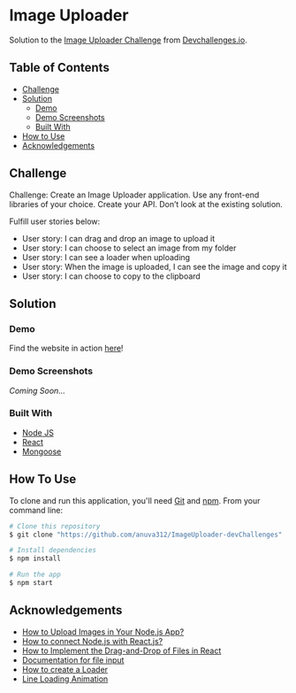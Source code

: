# Image Uploader

Solution to the [Image Uploader Challenge](https://devchallenges.io/challenges/O2iGT9yBd6xZBrOcVirx) from [Devchallenges.io](https://devchallenges.io/).

<!-- TABLE OF CONTENTS -->

## Table of Contents

- [Challenge](#challenge)
- [Solution](#solution)
  - [Demo](#demo)
  - [Demo Screenshots](#demo-screenshots)
  - [Built With](#built-with)
- [How to Use](#how-to-use)
- [Acknowledgements](#acknowledgements)

<!-- Challenge -->

## Challenge

Challenge: Create an Image Uploader application. Use any front-end libraries of your choice. Create your API. Don’t look at the existing solution.

Fulfill user stories below:

- User story: I can drag and drop an image to upload it
- User story: I can choose to select an image from my folder
- User story: I can see a loader when uploading
- User story: When the image is uploaded, I can see the image and copy it
- User story: I can choose to copy to the clipboard

## Solution

### Demo

Find the website in action [here]()!

### Demo Screenshots

_Coming Soon..._

### Built With

<!-- This section should list any major frameworks that you built your project using. Here are a few examples.-->

- [Node JS](https://nodejs.org/en/)
- [React](https://reactjs.org/)
- [Mongoose](https://mongoosejs.com/)

## How To Use

<!-- For example: -->

To clone and run this application, you'll need [Git](https://git-scm.com) and [npm](https://www.npmjs.com/). From your command line:

```bash
# Clone this repository
$ git clone "https://github.com/anuva312/ImageUploader-devChallenges"

# Install dependencies
$ npm install

# Run the app
$ npm start
```

## Acknowledgements

- [How to Upload Images in Your Node.js App?](https://javascript.plainenglish.io/upload-images-in-your-node-app-e05d0423fd4a)
- [How to connect Node.js with React.js?](https://www.geeksforgeeks.org/how-to-connect-node-js-with-react-js/)
- [How to Implement the Drag-and-Drop of Files in React](https://betterprogramming.pub/how-to-implement-files-drag-and-drop-in-react-22cf42b7a7ef)
- [Documentation for file input](https://developer.mozilla.org/en-US/docs/Web/HTML/Element/input/file)
- [How to create a Loader](https://www.w3schools.com/howto/howto_css_loader.asp)
- [Line Loading Animation](https://codepen.io/ziafatali/pen/mxVwpq)
